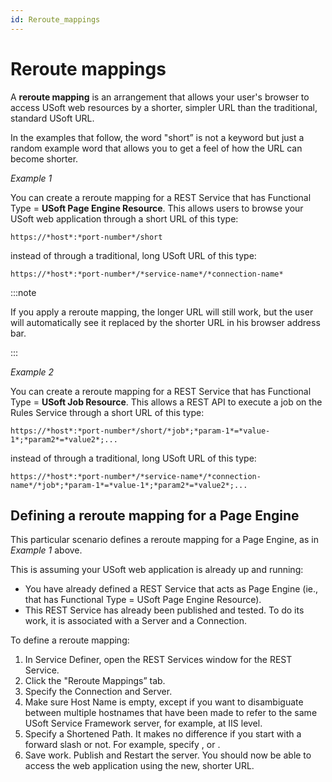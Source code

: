 ```yaml
---
id: Reroute_mappings
---
```


# Reroute mappings

A **reroute mapping** is an arrangement that allows your user's browser to access USoft web resources by a shorter, simpler URL than the traditional, standard USoft URL.

In the examples that follow, the word "short” is not a keyword but just a random example word that allows you to get a feel of how the URL can become shorter.

*Example 1*

You can create a reroute mapping for a REST Service that has Functional Type = **USoft Page Engine Resource**. This allows users to browse your USoft web application through a short URL of this type:

```language-html
https://*host*:*port-number*/short
```

instead of through a traditional, long USoft URL of this type:

```language-http
https://*host*:*port-number*/*service-name*/*connection-name*
```


:::note

If you apply a reroute mapping, the longer URL will still work, but the user will automatically see it replaced by the shorter URL in his browser address bar.

:::

*Example 2*

You can create a reroute mapping for a REST Service that has Functional Type = **USoft Job Resource**. This allows a REST API to execute a job on the Rules Service through a short URL of this type:

```language-http
https://*host*:*port-number*/short/*job*;*param-1*=*value-1*;*param2*=*value2*;...
```

instead of through a traditional, long USoft URL of this type:

```language-http
https://*host*:*port-number*/*service-name*/*connection-name*/*job*;*param-1*=*value-1*;*param2*=*value2*;...
```

## Defining a reroute mapping for a Page Engine

This particular scenario defines a reroute mapping for a Page Engine, as in *Example 1* above.

This is assuming your USoft web application is already up and running:

- You have already defined a REST Service that acts as Page Engine (ie., that has Functional Type = USoft Page Engine Resource).
- This REST Service has already been published and tested. To do its work, it is associated with a Server and a Connection.

To define a reroute mapping:

1. In Service Definer, open the REST Services window for the REST Service.
2. Click the "Reroute Mappings” tab.
3. Specify the Connection and Server.
4. Make sure Host Name is empty, except if you want to disambiguate between multiple hostnames that have been made to refer to the same USoft Service Framework server, for example, at IIS level.
5. Specify a Shortened Path. It makes no difference if you start with a forward slash or not. For example, specify , or .
6. Save work. Publish and Restart the server. You should now be able to access the web application using the new, shorter URL.
